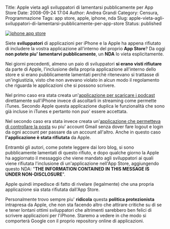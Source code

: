Title: Apple vieta agli sviluppatori di lamentarsi pubblicamente per App Store
Date: 2008-09-24 17:04
Author: Andrea Grandi
Category: Censura, Programmazione
Tags: app store, apple, iphone, nda
Slug: apple-vieta-agli-sviluppatori-di-lamentarsi-pubblicamente-per-app-store
Status: published

[![iphone app store]({static}/images/2008/09/iphoneappstore.jpg)]()

Siete **sviluppatori** di applicazioni per iPhone e la Apple ha appena rifiutato di includere
la vostra applicazione all'interno del proprio **App Store**? Da oggi
**non potete piu' lamentarvi pubblicamente**, un **NDA** lo vieta
esplicitamente.

Nei giorni precedenti, almeno un paio di sviluppatori **si erano visti
rifiutare** da parte di Apple, l'inclusione della propria applicazione
all'interno dello store e si erano pubblicamente lamentati perchè
ritenevano si trattasse di un'ingiustizia, visto che non avevano violato
in alcun modo il regolamento che riguarda le applicazioni che si possono
scrivere.

Nel primo caso era stata creata un'[applicazione per scaricare i podcast](http://almerica.blogspot.com/2008/09/podcaster-rejeceted-because-it.html)
direttamente sull'iPhone invece di ascoltarli in streaming come permette
iTunes. Secondo Apple questa applicazione duplica le funzionalità che
sono già incluse in iTunes e pertanto non puo' essere accettata.

Nel secondo caso era stata invece creata un'[applicazione che permetteva di controllare la posta](http://angelo.dinardi.name/2008/09/20/mailwrangler-and-the-apple-app-store/)
su piu' account Gmail senza dover fare logout e login da ogni account
per passare da un account all'altro. Anche in questo caso
**l'applicazione è stata rifiutata** da Apple.

Entrambi gli autori, come potete leggere dai loro blog, si sono
pubblicamente lamentati di questo rifiuto, e dopo qualche giorno la
Apple ha aggiornato il messaggio che viene mandato agli sviluppatori ai
quali viene rifiutata l'inclusione di un'applicazione nell'App Store,
aggiungendo questo NDA: "**THE INFORMATION CONTAINED IN THIS MESSAGE IS
UNDER NON-DISCLOSURE**".

Apple quindi impedisce di fatto di rivelare (legalmente) che una propria
applicazione sia stata rifiutata dall'App Store.

Personalmente trovo sempre piu' **ridicola** questa **politica
protezionista** intrapresa da Apple, che non sta facendo altro che
attirare critiche su di se e tener lontani ottimi sviluppatori che
altrimenti sarebbero ben felici di scrivere applicazioni per l'iPhone.
Staremo a vedere in che modo si comporterà Google con il proprio
repository online di applicazioni.
